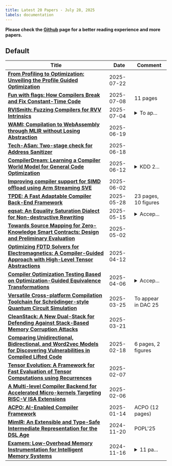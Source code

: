 ```yaml
---
title: Latest 20 Papers - July 28, 2025
labels: documentation
---
```

**Please check the [Github](https://github.com/ADNRs/arXivDaily) page for a better reading experience and more papers.**

## Default
| **Title** | **Date** | **Comment** |
| --- | --- | --- |
| **[From Profiling to Optimization: Unveiling the Profile Guided Optimization](http://arxiv.org/abs/2507.16649v1)** | 2025-07-22 |  |
| **[Fun with flags: How Compilers Break and Fix Constant-Time Code](http://arxiv.org/abs/2507.06112v1)** | 2025-07-08 | 11 pages |
| **[RVISmith: Fuzzing Compilers for RVV Intrinsics](http://arxiv.org/abs/2507.03773v1)** | 2025-07-04 | <details><summary>To ap...</summary><p>To appear in ACM CCS 2025</p></details> |
| **[WAMI: Compilation to WebAssembly through MLIR without Losing Abstraction](http://arxiv.org/abs/2506.16048v1)** | 2025-06-19 |  |
| **[Tech-ASan: Two-stage check for Address Sanitizer](http://arxiv.org/abs/2506.05022v2)** | 2025-06-18 |  |
| **[CompilerDream: Learning a Compiler World Model for General Code Optimization](http://arxiv.org/abs/2404.16077v3)** | 2025-06-12 | <details><summary>KDD 2...</summary><p>KDD 2025 camera-ready version with extended appendix. Code is available at https://github.com/thuml/CompilerDream</p></details> |
| **[Improving compiler support for SIMD offload using Arm Streaming SVE](http://arxiv.org/abs/2506.02233v1)** | 2025-06-02 |  |
| **[TPDE: A Fast Adaptable Compiler Back-End Framework](http://arxiv.org/abs/2505.22610v1)** | 2025-05-28 | 23 pages, 10 figures |
| **[eqsat: An Equality Saturation Dialect for Non-destructive Rewriting](http://arxiv.org/abs/2505.09363v2)** | 2025-05-15 | <details><summary>Accep...</summary><p>Accepted as workshop paper at the EGRAPHS 2025 workshop</p></details> |
| **[Towards Source Mapping for Zero-Knowledge Smart Contracts: Design and Preliminary Evaluation](http://arxiv.org/abs/2504.04322v4)** | 2025-05-02 |  |
| **[Optimizing FDTD Solvers for Electromagnetics: A Compiler-Guided Approach with High-Level Tensor Abstractions](http://arxiv.org/abs/2504.09118v1)** | 2025-04-12 |  |
| **[Compiler Optimization Testing Based on Optimization-Guided Equivalence Transformations](http://arxiv.org/abs/2504.04321v1)** | 2025-04-06 | <details><summary>Accep...</summary><p>Accepted by FSE-IVR 2025</p></details> |
| **[Versatile Cross-platform Compilation Toolchain for Schrödinger-style Quantum Circuit Simulation](http://arxiv.org/abs/2503.19894v1)** | 2025-03-25 | To appear in DAC 25 |
| **[CleanStack: A New Dual-Stack for Defending Against Stack-Based Memory Corruption Attacks](http://arxiv.org/abs/2503.16950v1)** | 2025-03-21 |  |
| **[Comparing Unidirectional, Bidirectional, and Word2vec Models for Discovering Vulnerabilities in Compiled Lifted Code](http://arxiv.org/abs/2409.17513v2)** | 2025-02-18 | 6 pages, 2 figures |
| **[Tensor Evolution: A Framework for Fast Evaluation of Tensor Computations using Recurrences](http://arxiv.org/abs/2502.03402v2)** | 2025-02-07 |  |
| **[A Multi-level Compiler Backend for Accelerated Micro-kernels Targeting RISC-V ISA Extensions](http://arxiv.org/abs/2502.04063v1)** | 2025-02-06 |  |
| **[ACPO: AI-Enabled Compiler Framework](http://arxiv.org/abs/2312.09982v4)** | 2025-01-14 | ACPO (12 pages) |
| **[MimIR: An Extensible and Type-Safe Intermediate Representation for the DSL Age](http://arxiv.org/abs/2411.07443v2)** | 2024-11-20 | POPL'25 |
| **[Examem: Low-Overhead Memory Instrumentation for Intelligent Memory Systems](http://arxiv.org/abs/2411.12583v1)** | 2024-11-16 | <details><summary>11 pa...</summary><p>11 pages + references, 13 figures</p></details> |

